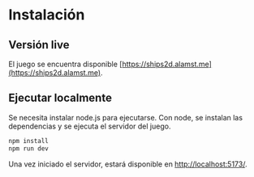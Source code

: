 # Instalación

## Versión live

El juego se encuentra disponible [https://ships2d.alamst.me](https://ships2d.alamst.me).

## Ejecutar localmente

Se necesita instalar node.js para ejecutarse. Con node, se instalan las dependencias y se ejecuta el servidor del juego.

```bash
npm install
npm run dev
```

Una vez iniciado el servidor, estará disponible en [http://localhost:5173/](http://localhost:5173/).